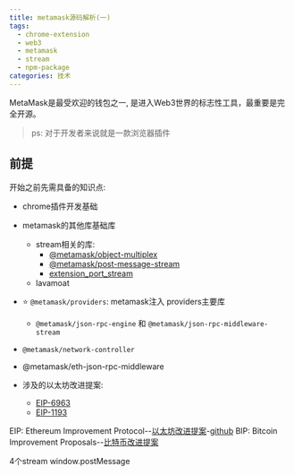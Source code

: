 ```yaml
---
title: metamask源码解析(一)
tags:
  - chrome-extension
  - web3
  - metamask
  - stream
  - npm-package
categories: 技术
---
```


MetaMask是最受欢迎的钱包之一, 是进入Web3世界的标志性工具，最重要是完全开源。

> ps: 对于开发者来说就是一款浏览器插件

## 前提

开始之前先需具备的知识点:

- chrome插件开发基础
- metamask的其他库基础库
  - stream相关的库:
    - [@metamask/object-multiplex](/parse-object-multiplex)
    - [@metamask/post-message-stream](/parse-post-message-stream)
    - [extension_port_stream](/parse-extension-port-stream)
  - lavamoat
- ⭐️ `@metamask/providers`: metamask注入 providers主要库
  - `@metamask/json-rpc-engine` 和 `@metamask/json-rpc-middleware-stream`
- `@metamask/network-controller`
- @metamask/eth-json-rpc-middleware

- 涉及的以太坊改进提案:
  - [EIP-6963](https://eips.ethereum.org/EIPS/eip-6963)
  - [EIP-1193](https://eips.ethereum.org/EIPS/eip-1193)

EIP: Ethereum Improvement Protocol--[以太坊改进提案](https://eips.ethereum.org/)-[github](https://github.com/ethereum/EIPs)
BIP: Bitcoin Improvement Proposals--[比特币改进提案](https://github.com/bitcoin/bips)

4个stream window.postMessage


